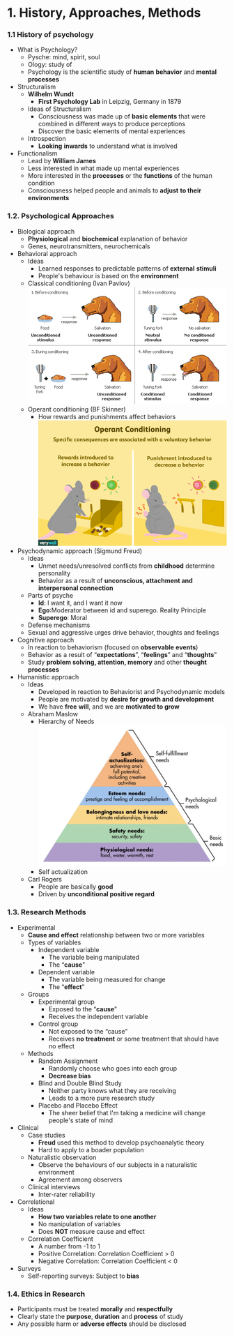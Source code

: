 # 1. History, Approaches, Methods

### 1.1 History of psychology

- What is Psychology?
  - Pysche: mind, spirit, soul
  - Ology: study of
  - Psychology is the scientific study of **human** **behavior** and **mental** **processes**
- Structuralism
  - **Wilhelm Wundt**
    - **First Psychology Lab** in Leipzig, Germany in 1879
  - Ideas of Structuralism
    - Consciousness was made up of **basic elements** that were combined in different ways to produce perceptions
    - Discover the basic elements of mental experiences
  - Introspection
    - **Looking** **inwards** to understand what is involved
- Functionalism
  - Lead by **William James**
  - Less interested in what made up mental experiences
  - More interested in the **processes** or the **functions** of the human condition
  - Consciousness helped people and animals to **adjust** **to their environments**

### 1.2. Psychological Approaches

- Biological approach
  - **Physiological** and **biochemical** explanation of behavior
  - Genes, neurotransmitters, neurochemicals
- Behavioral approach
  - Ideas
    - Learned responses to predictable patterns of **external** **stimuli**
    - People's behaviour is  based on the **environment**
  - Classical conditioning (Ivan Pavlov)
    ![Ivan Pavlov classical conditioning reflex](assets/pavlov_classical_conditioning_dogs.gif)
  - Operant conditioning (BF Skinner)
    - How rewards and punishments affect behaviors
    ![Operant Conditioning](assets/2794863-operant-conditioning-a21-5b242abe8e1b6e0036fafff6.png)
- Psychodynamic approach (Sigmund Freud)
    - Ideas
      - Unmet needs/unresolved conflicts from **childhood** determine personality
      - Behavior as a result of **unconscious, attachment and interpersonal connection** 
    - Parts of psyche
      - **Id**: I want it, and I want it now
      - **Ego**:Moderator between id and superego. Reality Principle
      - **Superego**: Moral
    - Defense mechanisms
    - Sexual and aggressive urges drive behavior, thoughts and feelings
- Cognitive approach
  - In reaction to behaviorism (focused on **observable** **events**)
  - Behavior as a result of “**expectations**”, “**feelings**” and “**thoughts**”
  - Study **problem solving, attention, memory** and other **thought** **processes**
- Humanistic approach
  - Ideas
    - Developed in reaction to Behaviorist and Psychodynamic models
    - People are motivated by **desire for growth and development**
    - We have **free** **will**, and we are **motivated to grow**
  - Abraham Maslow
    - Hierarchy of Needs
      ![image-20180716144220922](assets/image-20180716144220922.png)
    - Self actualization
  - Carl Rogers
    - People are basically **good**
    - Driven by **unconditional positive regard**
### 1.3. Research Methods
- Experimental
  - **Cause and effect** relationship between two or more variables
  - Types of variables
    - Independent variable
      - The variable being manipulated
      - The “**cause**"
    - Dependent variable
      - The variable being measured for change
      - The “**effect**” 
  - Groups
    - Experimental group
      - Exposed to the “**cause**”
      - Receives the independent variable 
    - Control group
      - Not exposed to the “cause”
      - Receives **no** **treatment** or some treatment that should have no effect
  - Methods
    - Random Assignment
      - Randomly choose who goes into each group
      - **Decrease bias**
    - Blind and Double Blind Study
      - Neither party knows what they are receiving
      - Leads to a more pure research study
    - Placebo and Placebo Effect
      - The sheer belief that I'm taking a medicine will change people's state of mind
- Clinical
  - Case studies
    - **Freud** used this method to develop psychoanalytic theory
    - Hard to apply to a boader population
  - Naturalistic observation
    - Observe the behaviours of our subjects in a naturalistic environment 
    - Agreement among observers
  - Clinical interviews
    - Inter-rater reliability 
- Correlational
  - Ideas
    - **How two variables relate to one another**
    - No manipulation of variables
    - Does **NOT** measure cause and effect
  - Correlation Coefficient
    - A number from -1 to 1
    - Positive Correlation: Correlation Coefficient > 0
    - Negative Correlation: Correlation Coefficient < 0
- Surveys
  - Self-reporting surveys: Subject to **bias**
### 1.4. Ethics in Research
- Participants must be treated **morally** and **respectfully**
- Clearly state the **purpose**, **duration** and **process** of study
- Any possible harm or **adverse effects** should be disclosed